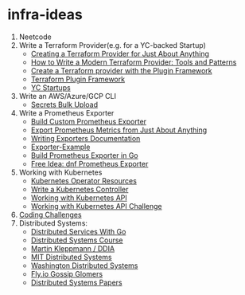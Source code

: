 # infra-ideas
1. Neetcode
2. Write a Terraform Provider(e.g. for a YC-backed Startup)
    - [Creating a Terraform Provider for Just About Anything](https://www.youtube.com/watch?v=noxwUVet5RE)
    - [How to Write a Modern Terraform Provider: Tools and Patterns](https://www.youtube.com/watch?v=XlxkqXQCZ4Y)
    - [Create a Terraform provider with the Plugin Framework](https://www.youtube.com/watch?v=16qs7LJSyps&t=66s)
    - [Terraform Plugin Framework](https://developer.hashicorp.com/terraform/plugin/framework)
    - [YC Startups](https://docs.google.com/document/d/1CkzB06HJNA4QsctcFG3fnH-2k55ZeA7F-MV3th8pHk8/edit?usp=sharing)
3. Write an AWS/Azure/GCP CLI
    - [Secrets Bulk Upload](https://x.com/odirionyeo/status/1671216700782436353)
4. Write a Prometheus Exporter
    - [Build Custom Prometheus Exporter](https://www.youtube.com/watch?v=3wT0zSsQb58)
    - [Export Prometheus Metrics from Just About Anything](https://www.youtube.com/watch?v=Zk09Mbu0YQk)
    - [Writing Exporters Documentation](https://prometheus.io/docs/instrumenting/writing_exporters/)
    - [Exporter-Example](https://github.com/mikejoh/exporter-example)
    - [Build Prometheus Exporter in Go](https://www.civo.com/learn/build-your-own-prometheus-exporter-in-go)
    - [Free Idea: dnf Prometheus Exporter](https://flameeyes.blog/2023/11/05/free-idea-dnf-prometheus-exporter/)
5. Working with Kubernetes
    - [Kubernetes Operator Resources](https://github.com/calvin-puram/awesome-kubernetes-operator-resources)
    - [Write a Kubernetes Controller](https://x.com/odirionyeo/status/1671216700782436353) 
    - [Working with Kubernetes API](https://iximiuz.com/en/series/working-with-kubernetes-api/)
    - [Working with Kubernetes API Challenge](https://github.com/golang-assessments/careers/blob/main/challenges/sre/challenge.md)
6. [Coding Challenges](https://codingchallenges.fyi/challenges/intro/)
7. Distributed Systems:
   - [Distributed Services With Go](https://bookshop.org/p/books/distributed-services-with-go-your-guide-to-reliable-scalable-and-maintainable-systems-travis-jeffery/14496869?ean=9781680507607&next=t)
   - [Distributed Systems Course](https://www.youtube.com/playlist?list=PLOE1GTZ5ouRPbpTnrZ3Wqjamfwn_Q5Y9A)
   - [Martin Kleppmann / DDIA](https://www.youtube.com/playlist?list=PLeKd45zvjcDFUEv_ohr_HdUFe97RItdiB)
   - [MIT Distributed Systems](https://learncs.me/mit/6.824)
   - [Washington Distributed Systems](https://courses.cs.washington.edu/courses/cse452/)
   - [Fly.io Gossip Glomers](https://fly.io/dist-sys/)
   - [Distributed Systems Papers](https://www.cs.rice.edu/~alc/comp520/schedule.html)

     
